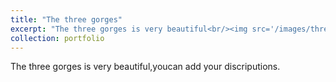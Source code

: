```yaml
---
title: "The three gorges"
excerpt: "The three gorges is very beautiful<br/><img src='/images/threegorges.png'>"
collection: portfolio
---
```


The three gorges is very beautiful,youcan add your discriputions.
